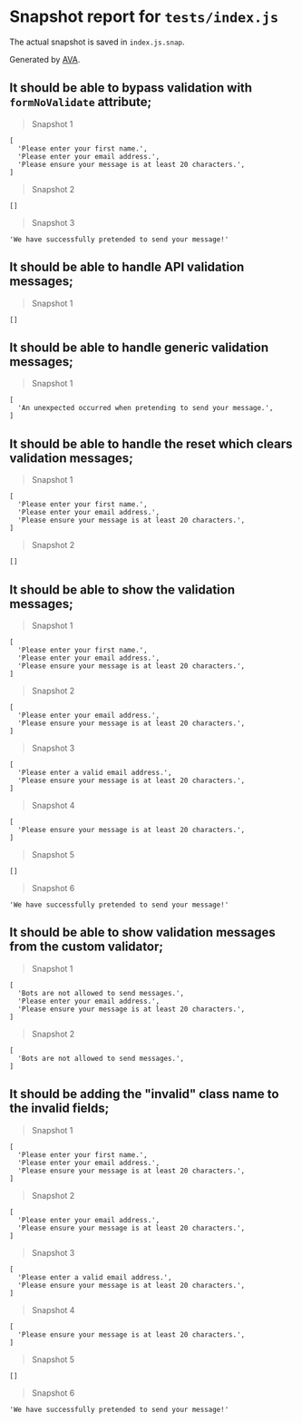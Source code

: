 # Snapshot report for `tests/index.js`

The actual snapshot is saved in `index.js.snap`.

Generated by [AVA](https://ava.li).

## It should be able to bypass validation with `formNoValidate` attribute;

> Snapshot 1

    [
      'Please enter your first name.',
      'Please enter your email address.',
      'Please ensure your message is at least 20 characters.',
    ]

> Snapshot 2

    []

> Snapshot 3

    'We have successfully pretended to send your message!'

## It should be able to handle API validation messages;

> Snapshot 1

    []

## It should be able to handle generic validation messages;

> Snapshot 1

    [
      'An unexpected occurred when pretending to send your message.',
    ]

## It should be able to handle the reset which clears validation messages;

> Snapshot 1

    [
      'Please enter your first name.',
      'Please enter your email address.',
      'Please ensure your message is at least 20 characters.',
    ]

> Snapshot 2

    []

## It should be able to show the validation messages;

> Snapshot 1

    [
      'Please enter your first name.',
      'Please enter your email address.',
      'Please ensure your message is at least 20 characters.',
    ]

> Snapshot 2

    [
      'Please enter your email address.',
      'Please ensure your message is at least 20 characters.',
    ]

> Snapshot 3

    [
      'Please enter a valid email address.',
      'Please ensure your message is at least 20 characters.',
    ]

> Snapshot 4

    [
      'Please ensure your message is at least 20 characters.',
    ]

> Snapshot 5

    []

> Snapshot 6

    'We have successfully pretended to send your message!'

## It should be able to show validation messages from the custom validator;

> Snapshot 1

    [
      'Bots are not allowed to send messages.',
      'Please enter your email address.',
      'Please ensure your message is at least 20 characters.',
    ]

> Snapshot 2

    [
      'Bots are not allowed to send messages.',
    ]

## It should be adding the "invalid" class name to the invalid fields;

> Snapshot 1

    [
      'Please enter your first name.',
      'Please enter your email address.',
      'Please ensure your message is at least 20 characters.',
    ]

> Snapshot 2

    [
      'Please enter your email address.',
      'Please ensure your message is at least 20 characters.',
    ]

> Snapshot 3

    [
      'Please enter a valid email address.',
      'Please ensure your message is at least 20 characters.',
    ]

> Snapshot 4

    [
      'Please ensure your message is at least 20 characters.',
    ]

> Snapshot 5

    []

> Snapshot 6

    'We have successfully pretended to send your message!'
